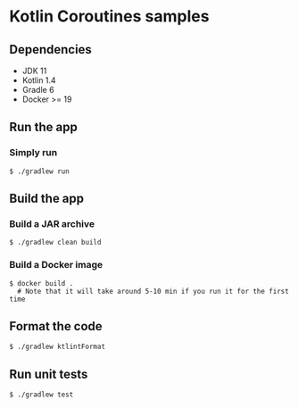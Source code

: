 # Kotlin Coroutines samples

## Dependencies
* JDK 11
* Kotlin 1.4
* Gradle 6
* Docker >= 19

## Run the app

### Simply run

```shell script
$ ./gradlew run
```

## Build the app

### Build a JAR archive

```shell script
$ ./gradlew clean build
```

### Build a Docker image

```shell script
$ docker build .
  # Note that it will take around 5-10 min if you run it for the first time
```

## Format the code

```shell script
$ ./gradlew ktlintFormat
```

## Run unit tests

```shell script
$ ./gradlew test
```